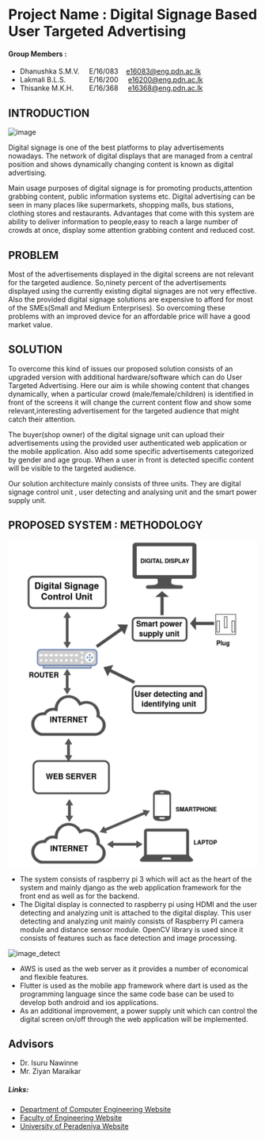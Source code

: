 # Project Name : Digital Signage Based User Targeted Advertising

#### Group Members : 
  * Dhanushka S.M.V. &nbsp;&nbsp;&nbsp; E/16/083 &nbsp;&nbsp;&nbsp;e16083@eng.pdn.ac.lk
  * Lakmali B.L.S. &nbsp;&nbsp;&nbsp;&nbsp;&nbsp;&nbsp;&nbsp;&nbsp;&nbsp;&nbsp; E/16/200  &nbsp;&nbsp;&nbsp;&nbsp;e16200@eng.pdn.ac.lk
  * Thisanke M.K.H.   &nbsp;&nbsp;&nbsp;&nbsp;&nbsp;&nbsp; E/16/368 &nbsp;&nbsp;&nbsp;&nbsp;e16368@eng.pdn.ac.lk
                

## INTRODUCTION

![image](https://github.com/cepdnaclk/e16-3yp-digital-signage-based-user-targeted-advertising/blob/main/Images/target.png)

Digital signage is one of the best platforms to play advertisements nowadays. The network of digital displays that are managed from a central position and shows dynamically changing content is known as digital advertising.

Main usage purposes of digital signage is for promoting products,attention grabbing content, public information systems etc. Digital advertising can be seen in many places like supermarkets, shopping malls, bus stations, clothing stores and restaurants. Advantages that come with this system are ability to deliver information to people,easy to reach a large number of crowds at once, display some attention grabbing content and reduced cost.

## PROBLEM
Most of the advertisements displayed in the digital screens are not relevant for the targeted audience. So,ninety percent of the advertisements displayed using the currently existing digital signages are not very effective. Also the provided digital signage solutions are expensive to afford for most of the SMEs(Small and Medium Enterprises). So overcoming these problems with an improved device for an affordable price will have a good market value.

## SOLUTION
To overcome this kind of issues our proposed solution consists of an upgraded version with additional hardware/software which can do User Targeted Advertising. Here our aim is while showing content that changes dynamically, when a particular crowd (male/female/children) is identified in front of the screens it will change the current content flow and show some relevant,interesting advertisement for the targeted audience that might catch their attention.

The buyer(shop owner) of the digital signage unit can upload their advertisements using the provided user authenticated web application or the mobile application. Also add some specific advertisements categorized by gender and age group. When a user in front is detected specific content will be visible to the targeted audience.

Our solution architecture mainly consists of three units. They are digital signage control unit , user detecting and analysing unit and the smart power supply unit.

## PROPOSED SYSTEM : METHODOLOGY 

![image_architecture](https://github.com/cepdnaclk/e16-3yp-digital-signage-based-user-targeted-advertising/blob/main/Images/Capture_architecture.PNG)


- The system consists of raspberry pi 3 which will act as the heart of the system and mainly django as the web application framework for the front end as well as for the backend. 
- The Digital display is connected to raspberry pi using HDMI and the user detecting and analyzing unit is attached to the digital display. This user detecting and analyzing unit mainly consists of Raspberry PI camera module and distance sensor module. OpenCV library is used since it consists of features such as face detection and image processing.

![image_detect](https://github.com/cepdnaclk/e16-3yp-digital-signage-based-user-targeted-advertising/blob/main/Images/detect.jpg)


- AWS is used as the web server as it provides a number of economical and flexible features. 
- Flutter is used as the mobile app framework where dart is used as the programming language since the same code base can be used to develop both android and ios applications.
- As an additional improvement, a power supply unit which can control the digital screen on/off through the web application will be implemented.

## Advisors
- Dr. Isuru Nawinne
- Mr. Ziyan Maraikar

##### Links:
- [Department of Computer Engineering Website](http://www.ce.pdn.ac.lk/) 
- [Faculty of Engineering Website](https://eng.pdn.ac.lk/) 
- [University of Peradeniya Website](https://www.pdn.ac.lk/)

